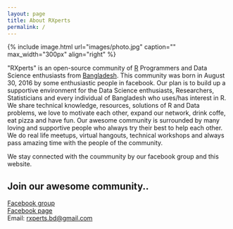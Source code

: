 ```yaml
---
layout: page
title: About RXperts
permalink: /
---
```


{% include image.html url="images/photo.jpg" caption="" max_width="300px" align="right" %}

"RXperts" is an open-source community of [R] Programmers and Data Science enthusiasts from [Bangladesh]. This community was born in August 30, 2016 by some enthusiastic people in facebook. Our plan is to build up a supportive environment for the Data Science enthusiasts, Researchers, Statisticians and every individual of Bangladesh who uses/has interest in R. We share technical knowledge, resources, solutions of R and Data problems, we love to motivate each other, expand our network, drink coffe, eat pizza and have fun. Our awesome community is surrounded by many loving and supportive people who always try their best to help each other. We do real life meetups, virtual hangouts, technical workshops and always pass amazing time with the people of the community.

We stay connected with the coummunity by our facebook group and this website.

## Join our awesome community..

[Facebook group] <br />
[Facebook page] <br />
Email: [rxperts.bd@gmail.com]


[Facebook group]: https://www.facebook.com/groups/RXperts/
[Facebook page]: https://www.facebook.com/RXperts.BD/
[rxperts.bd@gmail.com]: mailto:rxperts.bd@gmail.com

[Bangladesh]:https://en.wikipedia.org/wiki/Bangladesh
[R]:https://www.r-project.org/
